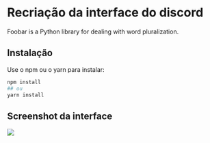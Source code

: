 # Recriação da interface do discord

Foobar is a Python library for dealing with word pluralization.

## Instalação

Use o npm ou o yarn para instalar:

```bash
npm install
## ou
yarn install
```

## Screenshot da interface

![](https://github.com/maletta/ui-discord-interface-clone/blob/master/src/assets/app_demonstration.gif)
